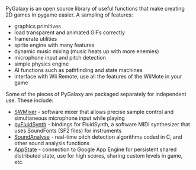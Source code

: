 PyGalaxy is an open source library of useful functions that make creating 2D games in pygame easier.  A sampling of features:
  * graphics primitives
  * load transparent and animated GIFs correctly
  * framerate utilities
  * sprite engine with many features
  * dynamic music mixing (music heats up with more enemies)
  * microphone input and pitch detection
  * simple physics engine
  * AI functions such as pathfinding and state machines
  * interface with Wii Remote, use all the features of the WiiMote in your game

Some of the pieces of PyGalaxy are packaged separately for independent use.  These include:
  * [SWMixer](SWMixer.md) - software mixer that allows precise sample control and simultaneous microphone input while playing
  * [pyFluidSynth](pyFluidSynth.md) - bindings for FluidSynth, a software MIDI synthesizer that uses SoundFonts (SF2 files) for instruments
  * [SoundAnalyse](SoundAnalyse.md) - real-time pitch detection algorithms coded in C, and other sound analysis functions
  * [AppState](AppState.md) - connection to Google App Engine for persistent shared distributed state, use for high scores, sharing custom levels in game, etc.